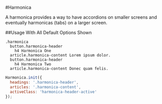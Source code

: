 #Harmonica

A harmonica provides a way to have accordions on smaller screens and eventually harmonicas (tabs) on a larger screen.

##Usage With All Default Options Shown

```pug
.harmonica
  button.harmonica-header
    h4 Harmonica One
  article.harmonica-content Lorem ipsum dolor.
  button.harmonica-header
    h4 Harmonica Two
  article.harmonica-content Donec quam felis.
```

```js
Harmonica.init({
  headings: '.harmonica-header',
  articles: '.harmonica-content',
  activeClass: 'harmonica-header-active'
});
```
